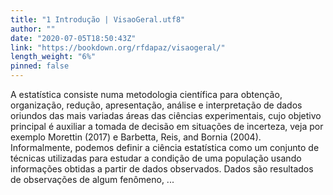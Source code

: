 ```yaml
---
title: "1 Introdução | VisaoGeral.utf8"
author: ""
date: "2020-07-05T18:50:43Z"
link: "https://bookdown.org/rfdapaz/visaogeral/"
length_weight: "6%"
pinned: false
---
```


A estatística consiste numa metodologia científica para obtenção, organização, redução, apresentação, análise e interpretação de dados oriundos das mais variadas áreas das ciências experimentais, cujo objetivo principal é auxiliar a tomada de decisão em situações de incerteza, veja por exemplo Morettin (2017) e Barbetta, Reis, and Bornia (2004). Informalmente, podemos definir a ciência estatística como um conjunto de técnicas utilizadas para estudar a condição de uma população usando informações obtidas a partir de dados observados. Dados são resultados de observações de algum fenômeno, ...
